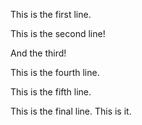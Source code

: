 This is the first line.

This is the second line!

And the third!

This is the fourth line.

This is the fifth line.

This is the final line. This is it.
